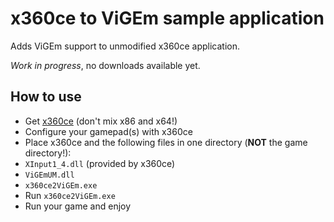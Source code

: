 # x360ce to ViGEm sample application
Adds ViGEm support to unmodified x360ce application.

*Work in progress*, no downloads available yet.

## How to use
- Get [x360ce](https://github.com/x360ce/x360ce) (don't mix x86 and x64!)
- Configure your gamepad(s) with x360ce
- Place x360ce and the following files in one directory (**NOT** the game directory!):
 - `XInput1_4.dll` (provided by x360ce)
 - `ViGEmUM.dll`
 - `x360ce2ViGEm.exe`
- Run `x360ce2ViGEm.exe`
- Run your game and enjoy
